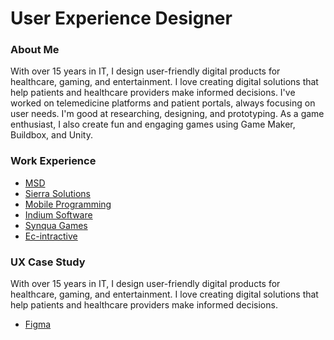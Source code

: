 # User Experience Designer 


### About Me
With over 15 years in IT, I design user-friendly digital products for healthcare, gaming, and entertainment. I love creating digital solutions that help patients and healthcare providers make informed decisions. I've worked on telemedicine platforms and patient portals, always focusing on user needs. I'm good at researching, designing, and prototyping. As a game enthusiast, I also create fun and engaging games using Game Maker, Buildbox, and Unity.


### Work Experience 
- [MSD](https://www.msd.com)
- [Sierra Solutions](https://sierra.sg)  
- [Mobile Programming](https://www.mobileprogramming.com)
- [Indium Software](https://www.indiumsoftware.com)  
- [Synqua Games](https://synqua.com)
- [Ec-intractive](https://www.mobygames.com/company/6791/ec-interactive-ltd/)


### UX Case Study
With over 15 years in IT, I design user-friendly digital products for healthcare, gaming, and entertainment. I love creating digital solutions that help patients and healthcare providers make informed decisions.

- [Figma](https://www.figma.com/proto/eA0MNBJyNrUybksCng1hrw/JioTv-CaseStudy)
  
